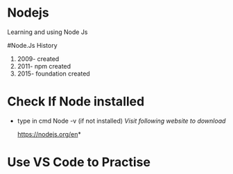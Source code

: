 # Nodejs
Learning and using Node Js

#Node.Js History

1. 2009- created
2. 2011- npm created
3. 2015- foundation created

# Check If Node installed
- type in cmd Node -v (if not installed)
  *Visit following website to download*

  https://nodejs.org/en*

# Use VS Code to Practise


  
